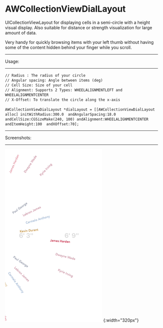 AWCollectionViewDialLayout
==========================

UICollectionViewLayout for displaying cells in a semi-circle with a height visual display. Also suitable for distance or strength visualization for large amount of data.

Very handy for quickly browsing items with your left thumb without having some of the content hidden behind your finger while you scroll.

* * *
Usage:
* * *
```
// Radius : The radius of your circle
// Angular spacing: Angle between items (deg)
// Cell Size: Size of your cell
// Alignment: Supports 2 Types: WHEELALIGNMENTLEFT and WHEELALIGNMENTCENTER
// X-Offset: To translate the circle along the x-axis

AWCollectionViewDialLayout *dialLayout = [[AWCollectionViewDialLayout alloc] initWithRadius:300.0  andAngularSpacing:18.0 andCellSize:CGSizeMake(240, 100) andAlignment:WHEELALIGNMENTCENTER andItemHeight:100  andXOffset:70];
```

* * *
Screenshots:
* * *
![Screenshot 1](https://github.com/billypchan/AWCollectionViewDialLayout/blob/master/AWCollectionViewDialLayoutDemo/awcollectionviewdiallayout_Height.png)
{:width="320px"}

